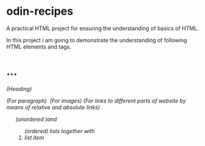 # odin-recipes
A practical HTML project for ensuring the understanding of basics of HTML. 

In this project i am going to demonstrate the understanding of following  HTML elements and tags.

<h1> ... <h6> (Heading)
<p> (For paragraph)
<img> (For images)
<a> (For links to different parts of website by means of relative and absolute links)
<ul> (unordered )and <ol>(ordered) lists together with <li> list item
